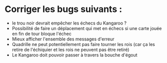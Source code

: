 # Corriger les bugs suivants :
- le trou noir devrait empêcher les échecs du Kangaroo ?
- Possibilité de faire un déplacement qui met en échecs si une carte jouée en fin de tour bloque l'échec
- Mieux afficher l'ensemble des messages d'erreur
- Quadrille ne peut potentiellement pas faire tourner les rois (car ça les retire de l'échiquier et les rois ne peuvent pas être retiré)
- Le Kangaroo doit pouvoir passer à travers la bouche d'égout